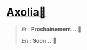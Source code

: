 # [**Axolia🌺**](https://axoliamc.github.io)
> *Fr* : **Prochainement...** 👀
>
> *En* : **Soon...** 👀

